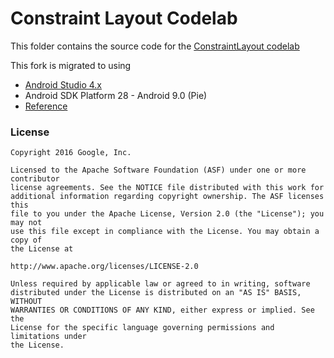 # Constraint Layout Codelab

This folder contains the source code for the [ConstraintLayout codelab](https://codelabs.developers.google.com/codelabs/constraint-layout/)

This fork is migrated to using
* [Android Studio 4.x](https://developer.android.com/studio/archive)
* Android SDK Platform 28 - Android 9.0 (Pie)
* [Reference](https://developer.android.com/training/constraint-layout)

### License

```
Copyright 2016 Google, Inc.

Licensed to the Apache Software Foundation (ASF) under one or more contributor
license agreements. See the NOTICE file distributed with this work for
additional information regarding copyright ownership. The ASF licenses this
file to you under the Apache License, Version 2.0 (the "License"); you may not
use this file except in compliance with the License. You may obtain a copy of
the License at

http://www.apache.org/licenses/LICENSE-2.0

Unless required by applicable law or agreed to in writing, software
distributed under the License is distributed on an "AS IS" BASIS, WITHOUT
WARRANTIES OR CONDITIONS OF ANY KIND, either express or implied. See the
License for the specific language governing permissions and limitations under
the License.
```
